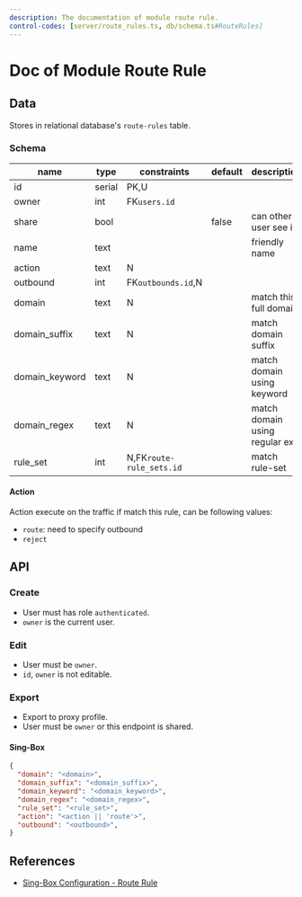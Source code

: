 ```yaml
---
description: The documentation of module route rule.
control-codes: [server/route_rules.ts, db/schema.ts#RouteRules]
---
```


# Doc of Module Route Rule

## Data

Stores in relational database's `route-rules` table.

### Schema

| name           | type   | constraints              | default | description                    |
| -------------- | ------ | ------------------------ | ------- | ------------------------------ |
| id             | serial | PK,U                     |         |                                |
| owner          | int    | FK`users.id`             |         |                                |
| share          | bool   |                          | false   | can other user see it          |
| name           | text   |                          |         | friendly name                  |
| action         | text   | N                        |         |                                |
| outbound       | int    | FK`outbounds.id`,N       |         |                                |
| domain         | text   | N                        |         | match this full domain         |
| domain_suffix  | text   | N                        |         | match domain suffix            |
| domain_keyword | text   | N                        |         | match domain using keyword     |
| domain_regex   | text   | N                        |         | match domain using regular exp |
| rule_set       | int    | N,FK`route-rule_sets.id` |         | match rule-set                 |

#### Action

Action execute on the traffic if match this rule, can be following values:

- `route`: need to specify outbound
- `reject`

## API

### Create

- User must has role `authenticated`.
- `owner` is the current user.

### Edit

- User must be `owner`.
- `id`, `owner` is not editable.

### Export

- Export to proxy profile.
- User must be `owner` or this endpoint is shared.

#### Sing-Box

```json
{
  "domain": "<domain>",
  "domain_suffix": "<domain_suffix>",
  "domain_keyword": "<domain_keyword>",
  "domain_regex": "<domain_regex>",
  "rule_set": "<rule_set>",
  "action": "<action || 'route'>",
  "outbound": "<outbound>",
}
```

## References

- [Sing-Box Configuration - Route Rule](https://sing-box.sagernet.org/configuration/route/rule)
